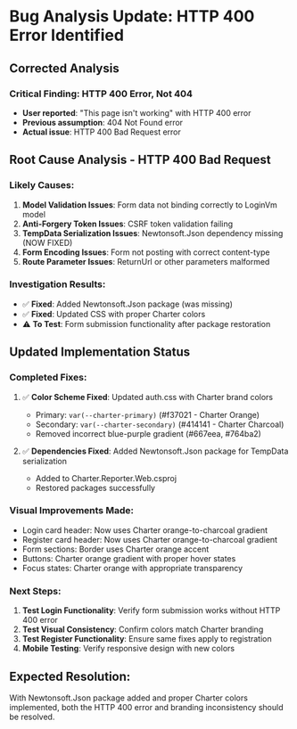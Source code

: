 # Bug Analysis Update: HTTP 400 Error Identified

## Corrected Analysis

### Critical Finding: HTTP 400 Error, Not 404
- **User reported**: "This page isn't working" with HTTP 400 error  
- **Previous assumption**: 404 Not Found error
- **Actual issue**: HTTP 400 Bad Request error

## Root Cause Analysis - HTTP 400 Bad Request

### Likely Causes:
1. **Model Validation Issues**: Form data not binding correctly to LoginVm model
2. **Anti-Forgery Token Issues**: CSRF token validation failing
3. **TempData Serialization Issues**: Newtonsoft.Json dependency missing (NOW FIXED)
4. **Form Encoding Issues**: Form not posting with correct content-type
5. **Route Parameter Issues**: ReturnUrl or other parameters malformed

### Investigation Results:
- ✅ **Fixed**: Added Newtonsoft.Json package (was missing)
- ✅ **Fixed**: Updated CSS with proper Charter colors
- ⚠️ **To Test**: Form submission functionality after package restoration

## Updated Implementation Status

### Completed Fixes:
1. ✅ **Color Scheme Fixed**: Updated auth.css with Charter brand colors
   - Primary: `var(--charter-primary)` (#f37021 - Charter Orange)  
   - Secondary: `var(--charter-secondary)` (#414141 - Charter Charcoal)
   - Removed incorrect blue-purple gradient (#667eea, #764ba2)

2. ✅ **Dependencies Fixed**: Added Newtonsoft.Json package for TempData serialization
   - Added to Charter.Reporter.Web.csproj
   - Restored packages successfully

### Visual Improvements Made:
- Login card header: Now uses Charter orange-to-charcoal gradient
- Register card header: Now uses Charter orange-to-charcoal gradient  
- Form sections: Border uses Charter orange accent
- Buttons: Charter orange gradient with proper hover states
- Focus states: Charter orange with appropriate transparency

### Next Steps:
1. **Test Login Functionality**: Verify form submission works without HTTP 400 error
2. **Test Visual Consistency**: Confirm colors match Charter branding
3. **Test Register Functionality**: Ensure same fixes apply to registration
4. **Mobile Testing**: Verify responsive design with new colors

## Expected Resolution:
With Newtonsoft.Json package added and proper Charter colors implemented, both the HTTP 400 error and branding inconsistency should be resolved.
